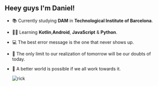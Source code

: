 ## Heey guys I'm Daniel! 

  - 📚 Currently studying **DAM** in **Technological Institute of Barcelona**.
  - 👨‍💻 Learning **Kotlin**,**Android**, **JavaScript** & **Python**.
  - 💻 The best error message is the one that never shows up.
  - 💪 The only limit to our realization of tomorrow will be our doubts of today.
  - 🌱 A better world is possible if we all work towards it.

    
      ![rick](https://media.giphy.com/media/l41JU9pUyosHzWyuQ/giphy.gif)
